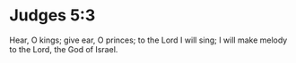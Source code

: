 # Judges 5:3

Hear, O kings; give ear, O princes; to the Lord I will sing; I will make melody to the Lord, the God of Israel.
